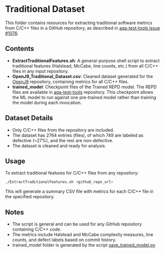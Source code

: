 # Traditional Dataset

This folder contains resources for extracting traditional software metrics from C/C++ files in a GitHub repository, as described in [aqa-test-tools issue #1076](https://github.com/adoptium/aqa-test-tools/issues/1076).

## Contents

- **ExtractTraditionalFeatures.sh**: A general-purpose shell script to extract traditional features (Halstead, McCabe, line counts, etc.) from all C/C++ files in any input repository.
- **OpenJ9_Traditional_Dataset.csv**: Cleaned dataset generated for the [OpenJ9](https://github.com/eclipse-openj9/openj9) repository, containing metrics for all C/C++ files.
- **trained_model**: Checkpoint files of the Trained REPD model. The REPD files are available in [aqa-test-tools]() repository. This checkpoint allows the ML model to run against one pre-trained model rather than training the model during each invocation.

## Dataset Details

- Only C/C++ files from the repository are included.
- The dataset has 2764 entries (files), of which 749 are labeled as defective (~27%), and the rest are non-defective.
- The dataset is cleaned and ready for analysis.

## Usage

To extract traditional features for C/C++ files from any repository:

```bash
./ExtractTraditionalFeatures.sh <github_repo_url>
```

This will generate a summary CSV file with metrics for each C/C++ file in the specified repository.

## Notes

- The script is general and can be used for any GitHub repository containing C/C++ code.
- The metrics include Halstead and McCabe complexity measures, line counts, and defect labels based on commit history.
- trained_model folder is generated by the script [save_trained_model.py]()
